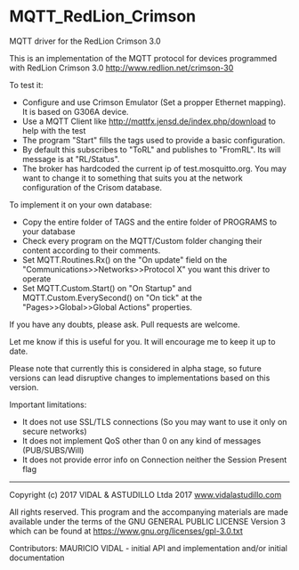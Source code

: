 # MQTT_RedLion_Crimson
MQTT driver for the RedLion Crimson 3.0

This is an implementation of the MQTT protocol for devices programmed with RedLion Crimson 3.0 http://www.redlion.net/crimson-30

To test it:
- Configure and use Crimson Emulator (Set a propper Ethernet mapping). It is based on G306A device.
- Use a MQTT Client like http://mqttfx.jensd.de/index.php/download to help with the test
- The program "Start" fills the tags used to provide a basic configuration.
- By default this subscribes to "ToRL" and publishes to "FromRL". Its will message is at "RL/Status".
- The broker has hardcoded the current ip of test.mosquitto.org. You may want to change it to something that suits you at the network configuration of the Crisom database.

To implement it on your own database:
- Copy the entire folder of TAGS and the entire folder of PROGRAMS to your database
- Check every program on the MQTT/Custom folder changing their content according to their comments.
- Set MQTT.Routines.Rx() on the "On update" field on the "Communications>>Networks>>Protocol X" you want this driver to operate
- Set MQTT.Custom.Start() on "On Startup" and MQTT.Custom.EverySecond() on "On tick" at the "Pages>>Global>>Global Actions" properties.

If you have any doubts, please ask. Pull requests are welcome.

Let me know if this is useful for you. It will encourage me to keep it up to date.

Please note that currently this is considered in alpha stage, so future versions can lead disruptive changes to implementations based on this version.

Important limitations:
- It does not use SSL/TLS connections (So you may want to use it only on secure networks)
- It does not implement QoS other than 0 on any kind of messages (PUB/SUBS/Will)
- It does not provide error info on Connection neither the Session Present flag

*******************************************************************************
Copyright (c) 2017 VIDAL & ASTUDILLO Ltda 2017
www.vidalastudillo.com

All rights reserved. This program and the accompanying materials are made 
available under the terms of the GNU GENERAL PUBLIC LICENSE Version 3 which can
be found at https://www.gnu.org/licenses/gpl-3.0.txt

Contributors:
   MAURICIO VIDAL - initial API and implementation and/or initial documentation
